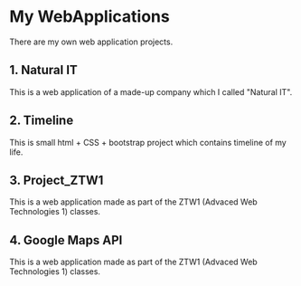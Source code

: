# My WebApplications
There are my own web application projects.

## 1. Natural IT
This is a web application of a made-up company which I called "Natural IT".

## 2. Timeline
This is small html + CSS + bootstrap project which contains timeline of my life.

## 3. Project_ZTW1
This is a web application made as part of the ZTW1 (Advaced Web Technologies 1) classes.

## 4. Google Maps API
This is a web application made as part of the ZTW1 (Advaced Web Technologies 1) classes.
